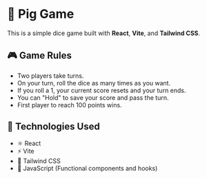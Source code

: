 # 🎲 Pig Game

This is a simple dice game built with **React**, **Vite**, and **Tailwind CSS**.

## 🎮 Game Rules

- Two players take turns.
- On your turn, roll the dice as many times as you want.
- If you roll a 1, your current score resets and your turn ends.
- You can "Hold" to save your score and pass the turn.
- First player to reach 100 points wins.

## 🚀 Technologies Used

- ⚛️ React
- ⚡ Vite
- 🎨 Tailwind CSS
- 🧠 JavaScript (Functional components and hooks)


   